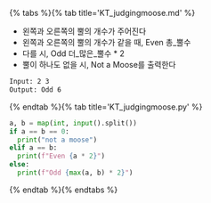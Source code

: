 {% tabs %}{% tab title='KT_judgingmoose.md' %}

* 왼쪽과 오른쪽의 뿔의 개수가 주어진다
* 왼쪽과 오른쪽의 뿔의 개수가 같을 때, Even 총_뿔수
* 다를 시, Odd 더_많은_뿔수 * 2
* 뿔이 하나도 없을 시, Not a Moose를 출력한다

```txt
Input: 2 3
Output: Odd 6
```

{% endtab %}{% tab title='KT_judgingmoose.py' %}

```py
a, b = map(int, input().split())
if a == b == 0:
  print("not a moose")
elif a == b:
  print(f"Even {a * 2}")
else:
  print(f"Odd {max(a, b) * 2}")
```

{% endtab %}{% endtabs %}
